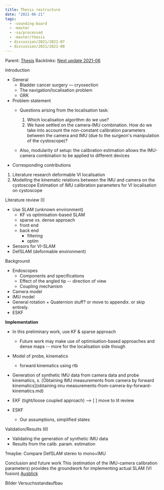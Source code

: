 ```yaml
---
title: Thesis restructure
date: "2021-06-21"
tags:
  - -sounding-board
  - -master
  - -sa/processed
  - -master/thesis
  - discussion/2021/2021-07
  - discussion/2021/2021-08
---
```


Parent: [Thesis](thesis.md)
Backlinks: [Next update 2021-06](next-update-2021-06.md)

Introduction

*   General
    *   Bladder cancer surgery — cryosection
    *   The navigation/localisation problem
    *   GRK
*   Problem statement
    *   Questions arising from the localisation task:
        1.  Which localisation algorithm do we use?
        2.  We have settled on the camera-IMU combination.
            How do we take into account the non-constant calibration parameters between the camera and IMU (due to the surgeon's manipulation of the cystoscope)?
            
    *   Also, modularity of setup: the calibration estimation allows the IMU-camera combination to be applied to different devices 
*   Corresponding contributions

1.  Literature research deformable VI localisation
2.  Modelling the kinematic relations between the IMU and camera on the cystoscope
    Estimation of IMU calibration parameters for VI localisation on cystoscope
    

Literature review (I)

*   Use SLAM (unknown environment)
    *   KF vs optimisation-based SLAM
    *   sparse vs. dense approach
    *   front end
    *   back end
        *   filtering
        *   optim
*   Sensors for VI-SLAM
*   DefSLAM (deformable environment)

Background

*   Endoscopes
    *   Components and specifications
    *   Effect of the angled tip -- direction of view
    *   Coupling mechanism
*   Camera model
*   IMU model
*   General rotation + Quaternion stuff? or move to appendix. or skip entirely.
*   ESKF

**Implementation**

*   In this preliminary work, use KF & sparse approach
    *   Future work may make use of optimisation-based approaches and dense maps -- more for the localisation side though

*   Model of probe, kinematics
    *   forward kinematics using rtb
*   Generation of synthetic IMU data from camera data and probe kinematics, s. [Obtaining IMU measurements from camera by forward kinematics](obtaining imu measurements-from-camera-by-forward-kinematics.md)
*   EKF (tight/loose coupled approach) --> [ ] move to lit review
*   ESKF
    *   Our assumptions, simplified states

Validation/Results (II)

*   Validating the generation of synthetic IMU data
*   Results from the calib. param. estimation
    

?maybe: Compare DefSLAM stereo to mono+IMU

Conclusion and future work
This (estimation of the IMU-camera calibration parameters) provides the groundwork for implementing actual SLAM (VI fusion)
[Ausblick](ausblick.md)

Bilder Versuchsstandaufbau

